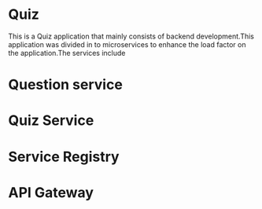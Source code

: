 # Quiz
This is a Quiz application that mainly consists of backend development.This application was divided in to microservices to enhance the load factor on the application.The services include
# Question service
# Quiz Service
# Service Registry
# API Gateway
